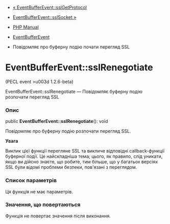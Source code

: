 - [«
EventBufferEvent::sslGetProtocol](eventbufferevent.sslgetprotocol.md)
- [EventBufferEvent::sslSocket »](eventbufferevent.sslsocket.md)

- [PHP Manual](index.md)
- [EventBufferEvent](class.eventbufferevent.md)
- Повідомляє про буферну подію почати перегляд SSL

# EventBufferEvent::sslRenegotiate

(PECL event \>u003d 1.2.6-beta)

EventBufferEvent::sslRenegotiate — Повідомляє буферну подію розпочати
перегляд SSL

### Опис

public **EventBufferEvent::sslRenegotiate**(): void

Повідомляє про буферну подію розпочати перегляд SSL.

**Увага**

Виклик цієї функції перегляне SSL та викличе відповідні
callback-функції буферної події. Це найскладніша тема; цього, як
правило, слід уникати, якщо ви дійсно знаєте, що
робите, тим більше, що у багатьох версіях SSL були відомі проблеми
безпеки, пов'язані з переглядом.

### Список параметрів

Ця функція не має параметрів.

### Значення, що повертаються

Функція не повертає значення після виконання.
